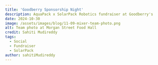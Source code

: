 ```yaml
---
title: 'Goodberry Sponsorship Night'
description: AquaPack x SolarPack Robotics fundraiser at Goodberry's 
date: 2024-10-30
image: /assets/images/blog/11-09-mixer-team-photo.png
alt: Team photo at Morgan Street Food Hall
credit: Sahiti Mudireddy
tags:
  - Social
  - Fundraiser
  - SolarPack
author: sahitiMudireddy
---
```


